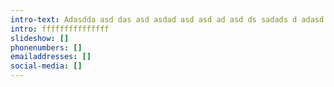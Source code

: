 ```yaml
---
intro-text: Adasdda asd das asd asdad asd asd ad asd ds sadads d adasd
intro: fffffffffffffff
slideshow: []
phonenumbers: []
emailaddresses: []
social-media: []
---
```

